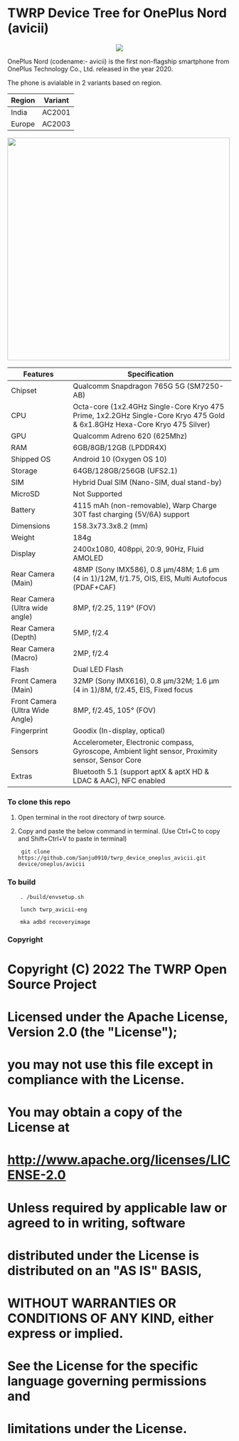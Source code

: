 # TWRP Device Tree for OnePlus Nord (avicii)

<p align="center">
<img src="https://github.com/Sanju0910/readme_res/blob/main/images/oneplus_logo.png" />
</p>

OnePlus Nord (codename:- avicii) is the first non-flagship smartphone from OnePlus Technology Co., Ltd. released in the year 2020.

The phone is avialable in 2 variants based on region.

| Region | Variant |
| ------- | ---------- |
| India | AC2001 |
| Europe | AC2003 |

<img src="https://github.com/Sanju0910/readme_res/blob/main/images/oneplus_avicii.jpg" width=500 height=500 />

| Features | Specification |
| ------------- | ------------- |
| Chipset |  Qualcomm Snapdragon 765G 5G (SM7250-AB) |
| CPU  | Octa-core (1x2.4GHz Single-Core Kryo 475 Prime, 1x2.2GHz Single-Core Kryo 475 Gold & 6x1.8GHz Hexa-Core Kryo 475 Silver)  |
| GPU  | Qualcomm Adreno 620 (625Mhz) |
| RAM  | 6GB/8GB/12GB (LPDDR4X) |
| Shipped OS | Android 10 (Oxygen OS 10) |
| Storage | 64GB/128GB/256GB (UFS2.1) |
| SIM | Hybrid Dual SIM (Nano-SIM, dual stand-by) |
| MicroSD | Not Supported |
| Battery | 4115 mAh (non-removable), Warp Charge 30T fast charging (5V/6A) support |
| Dimensions | 158.3x73.3x8.2 (mm) |
| Weight | 184g |
| Display | 2400x1080, 408ppi, 20:9, 90Hz, Fluid AMOLED |
| Rear Camera (Main) | 48MP (Sony IMX586), 0.8 µm/48M; 1.6 µm (4 in 1)/12M, f/1.75, OIS, EIS, Multi Autofocus (PDAF+CAF) |
| Rear Camera (Ultra wide angle) | 8MP, f/2.25, 119° (FOV) |
| Rear Camera (Depth) | 5MP, f/2.4 |
| Rear Camera (Macro) | 2MP, f/2.4 |
| Flash | Dual LED Flash |
| Front Camera (Main) | 32MP (Sony IMX616), 0.8 µm/32M; 1.6 µm (4 in 1)/8M, f/2.45, EIS, Fixed focus |
| Front Camera (Ultra Wide Angle) | 8MP, f/2.45, 105° (FOV) |
| Fingerprint | Goodix (In-display, optical) |
| Sensors | Accelerometer, Electronic compass, Gyroscope, Ambient light sensor, Proximity sensor, Sensor Core |
| Extras | Bluetooth 5.1 (support aptX & aptX HD & LDAC & AAC), NFC enabled |

### To clone this repo

1. Open terminal in the root directory of twrp source.

2. Copy and paste the below command in terminal. (Use Ctrl+C to copy and Shift+Ctrl+V to paste in terminal)

        git clone https://github.com/Sanju0910/twrp_device_oneplus_avicii.git device/oneplus/avicii

### To build

        . /build/envsetup.sh
        
        lunch twrp_avicii-eng
        
        mka adbd recoveryimage
        
### Copyright

#
# Copyright (C) 2022 The TWRP Open Source Project
#
# Licensed under the Apache License, Version 2.0 (the "License");
# you may not use this file except in compliance with the License.
# You may obtain a copy of the License at
#
#      http://www.apache.org/licenses/LICENSE-2.0
#
# Unless required by applicable law or agreed to in writing, software
# distributed under the License is distributed on an "AS IS" BASIS,
# WITHOUT WARRANTIES OR CONDITIONS OF ANY KIND, either express or implied.
# See the License for the specific language governing permissions and
# limitations under the License.
# 
